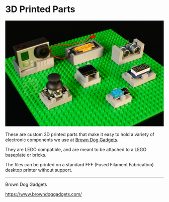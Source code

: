# 3D Printed Parts

![](3D-Printed-Parts.jpg)

These are custom 3D printed parts that make it easy to hold a variety of electronic components we use at [Brown Dog Gadgets](https://www.browndoggadgets.com/).

They are LEGO compatible, and are meant to be attached to a LEGO baseplate or bricks.

The files can be printed on a standard FFF (Fused Filament Fabrication) desktop printer without support.



---

Brown Dog Gadgets

https://www.browndoggadgets.com/
